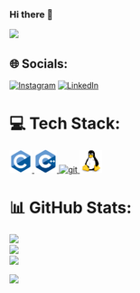 ### Hi there 👋
[![](https://visitcount.itsvg.in/api?id=vikas-gouda&icon=3&color=12)](https://visitcount.itsvg.in)
<!--
**vikas-gouda/vikas-gouda** is a ✨ _special_ ✨ repository because its `README.md` (this file) appears on your GitHub profile.

Here are some ideas to get you started:

- 🔭 I’m currently working on ...
- 🌱 I’m currently learning ...
- 👯 I’m looking to collaborate on ...
- 🤔 I’m looking for help with ...
- 💬 Ask me about ...
- 📫 How to reach me: ...
- 😄 Pronouns: ...
- ⚡ Fun fact: ...
-->



## 🌐 Socials:
[![Instagram](https://img.shields.io/badge/Instagram-%23E4405F.svg?logo=Instagram&logoColor=white)](https://instagram.com/vikkkas4) [![LinkedIn](https://img.shields.io/badge/LinkedIn-%230077B5.svg?logo=linkedin&logoColor=white)](https://linkedin.com/in/vikas-gouda-8aa089225) 

# 💻 Tech Stack:
 <a href="https://www.cprogramming.com/" target="_blank" rel="noreferrer"> <img src="https://raw.githubusercontent.com/devicons/devicon/master/icons/c/c-original.svg" alt="c" width="40" height="40"/> </a> <a href="https://www.w3schools.com/cpp/" target="_blank" rel="noreferrer"> <img src="https://raw.githubusercontent.com/devicons/devicon/master/icons/cplusplus/cplusplus-original.svg" alt="cplusplus" width="40" height="40"/> <a href="https://git-scm.com/" target="_blank" rel="noreferrer"> <img src="https://www.vectorlogo.zone/logos/git-scm/git-scm-icon.svg" alt="git" width="40" height="40"/> </a><a href="https://www.linux.org/" target="_blank" rel="noreferrer"> <img src="https://raw.githubusercontent.com/devicons/devicon/master/icons/linux/linux-original.svg" alt="linux" width="40" height="40"/> </a>
# 📊 GitHub Stats:
![](https://github-readme-stats.vercel.app/api?username=vikas-gouda&theme=dark&hide_border=false&include_all_commits=true&count_private=true)<br/>
![](https://github-readme-streak-stats.herokuapp.com/?user=vikas-gouda&theme=dark&hide_border=false)<br/>
![](https://github-readme-stats.vercel.app/api/top-langs/?username=vikas-gouda&theme=dark&hide_border=false&include_all_commits=true&count_private=true&layout=compact)

![](https://leetcard.jacoblin.cool/vikasgouda4?ext=heatmap)



